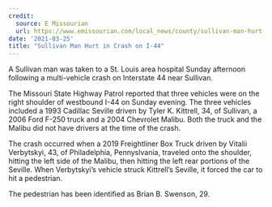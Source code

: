 ```yaml
---
credit:
  source: E Missourian
  url: https://www.emissourian.com/local_news/county/sullivan-man-hurt-in-crash-on-i-44/article_c7c4c8c4-8d70-11eb-bda7-c7da27bd2498.html
date: '2021-03-25'
title: "Sullivan Man Hurt in Crash on I-44"
---
```

A Sullivan man was taken to a St. Louis area hospital Sunday afternoon following a multi-vehicle crash on Interstate 44 near Sullivan.

The Missouri State Highway Patrol reported that three vehicles were on the right shoulder of westbound I-44 on Sunday evening. The three vehicles included a 1993 Cadillac Seville driven by Tyler K. Kittrell, 34, of Sullivan, a 2006 Ford F-250 truck and a 2004 Chevrolet Malibu. Both the truck and the Malibu did not have drivers at the time of the crash.

The crash occurred when a 2019 Freightliner Box Truck driven by Vitalii Verbytskyi, 43, of Philadelphia, Pennyslvania, traveled onto the shoulder, hitting the left side of the Malibu, then hitting the left rear portions of the Seville. When Verbytskyi’s vehicle struck Kittrell’s Seville, it forced the car to hit a pedestrian.

The pedestrian has been identified as Brian B. Swenson, 29.
